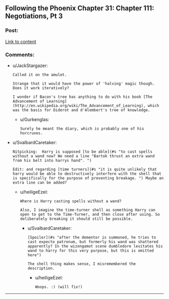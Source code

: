 ## Following the Phoenix Chapter 31: Chapter 111: Negotiations, Pt 3

### Post:

[Link to content](https://www.fanfiction.net/s/10636246/31/Following-the-Phoenix)

### Comments:

- u/JackStargazer:
  ```
  Called it on the amulet.

  Strange that it would have the power of 'halving' magic though. Does it work iteratively?

  I wonder if Bacon's tree has anything to do with his book [The Advancement of Learning](http://en.wikipedia.org/wiki/The_Advancement_of_Learning), which was the basis for Diderot and d'Alembert's tree of knowledge.
  ```

  - u/Gurkenglas:
    ```
    Surely he meant the diary, which is probably one of his horcruxes.
    ```

- u/SvalbardCaretaker:
  ```
  Nitpicking:  Harry is supposed [to be able](#s "to cast spells without a wand now? We need a line "Bartok thrust an extra wand from his belt into harrys hand". ")

  Edit: and regarding [time turners](#s "it is quite unlikely that harry would be able to destructively interfere with the shell that is specifically for the purpose of preventing breakage. ") Maybe an extra line can be added?
  ```

  - u/heiligeEzel:
    ```
    Where is Harry casting spells without a wand?

    Also, I imagine the time-turner shell as something Harry can open to get to the Time-Turner, and then close after using. So deliberately breaking it should still be possible.
    ```

    - u/SvalbardCaretaker:
      ```
      [Spoiler](#s "after the dementor is summoned, he tries to cast expecto patronum, but formerly his wand was shattered apparently? In the wizengamot scene dumbledore levitates his wand to harry for this very purpose, but this is omitted here")

      The shell thing makes sense, I misremembered the description.
      ```

      - u/heiligeEzel:
        ```
        Woops. :) (will fix!)
        ```

---

